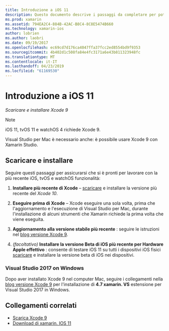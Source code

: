 ```yaml
---
title: Introduzione a iOS 11
description: Questo documento descrive i passaggi da completare per poter iniziare a sviluppare le app iOS 11. Illustra come scaricare Xcode e aggiornare Visual Studio 2019.
ms.prod: xamarin
ms.assetid: 794EA2C4-884B-42AC-B8C4-8C8E5474B660
ms.technology: xamarin-ios
author: lobrien
ms.author: laobri
ms.date: 09/19/2017
ms.openlocfilehash: ec69cd7d176ca4047ffa37fcc2ed8554bd9f9353
ms.sourcegitcommit: 4b402d1c508fa84e4fc3171a6e43b811323948fc
ms.translationtype: MT
ms.contentlocale: it-IT
ms.lasthandoff: 04/23/2019
ms.locfileid: "61169530"
---
```

# <a name="getting-started-with-ios-11"></a>Introduzione a iOS 11

_Scaricare e installare Xcode 9_

> [!NOTE]
> iOS 11, tvOS 11 e watchOS 4 richiede Xcode 9.
>
> Visual Studio per Mac è necessario anche: è possibile usare Xcode 9 con Xamarin Studio.

## <a name="download-and-install"></a>Scaricare e installare

Seguire questi passaggi per assicurarsi che si è pronti per lavorare con la più recente iOS, tvOS e watchOS funzionalità:

1. **Installare più recente di Xcode** – [scaricare](https://developer.apple.com/download/) e installare la versione più recente del _Xcode 10_.

2. **Eseguire prima di Xcode** – Xcode eseguire una sola volta, prima che l'aggiornamento e l'esecuzione di Visual Studio per Mac, durante l'installazione di alcuni strumenti che Xamarin richiede la prima volta che viene eseguita.

3. **Aggiornamento alla versione stabile più recente** : seguire le istruzioni nel [blog versione Xcode 9](https://releases.xamarin.com/stable-release-15-3-5-with-xcode-9-support/).

4. _(facoltativo)_  **Installare la versione Beta di iOS più recente per Hardware Apple effettivo** : consente di testare iOS 11 su tutti i dispositivi iOS fisici [scaricare](https://developer.apple.com/download/) e installare la versione beta di iOS nei dispositivi.


### <a name="visual-studio-2017-on-windows"></a>Visual Studio 2017 on Windows

Dopo aver installato Xcode 9 nel computer Mac, seguire i collegamenti nella [blog versione Xcode 9](https://releases.xamarin.com/stable-release-15-3-5-with-xcode-9-support/) per l'installazione di **4.7 xamarin. VS** estensione per Visual Studio 2017 in Windows.


## <a name="related-links"></a>Collegamenti correlati

- [Scarica Xcode 9](https://developer.apple.com/download/)
- [Download di xamarin. IOS 11](https://releases.xamarin.com/stable-release-15-3-5-with-xcode-9-support/)
